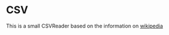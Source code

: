  CSV
 ====

This is a small CSVReader based on the information on [wikipedia](https://en.wikipedia.org/wiki/Comma-separated_values)

